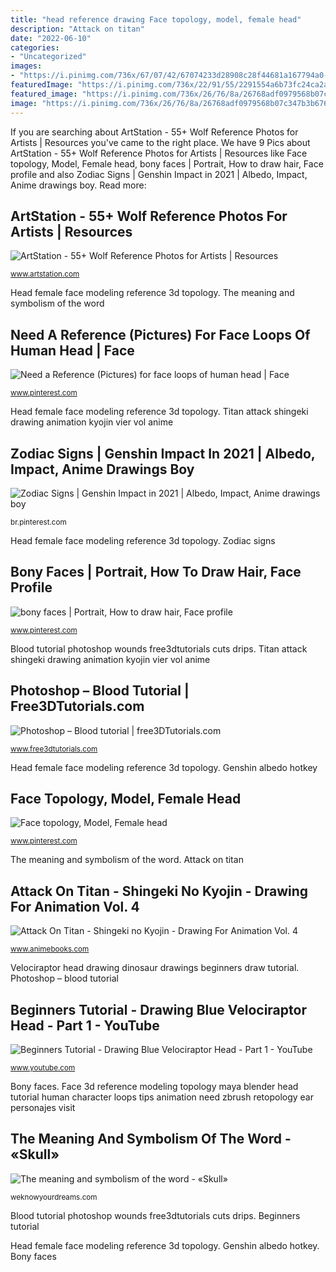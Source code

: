 ```yaml
---
title: "head reference drawing Face topology, model, female head"
description: "Attack on titan"
date: "2022-06-10"
categories:
- "Uncategorized"
images:
- "https://i.pinimg.com/736x/67/07/42/67074233d28908c28f44681a167794a0--ear-topology-animation-reference.jpg"
featuredImage: "https://i.pinimg.com/736x/22/91/55/2291554a6b73fc24ca2a11a2e7772cf8.jpg"
featured_image: "https://i.pinimg.com/736x/26/76/8a/26768adf0979568b07c347b3b676a4ac--disney-princes-disney-cruiseplan.jpg"
image: "https://i.pinimg.com/736x/26/76/8a/26768adf0979568b07c347b3b676a4ac--disney-princes-disney-cruiseplan.jpg"
---
```


If you are searching about ArtStation - 55+ Wolf Reference Photos for Artists | Resources you've came to the right place. We have 9 Pics about ArtStation - 55+ Wolf Reference Photos for Artists | Resources like Face topology, Model, Female head, bony faces | Portrait, How to draw hair, Face profile and also Zodiac Signs | Genshin Impact in 2021 | Albedo, Impact, Anime drawings boy. Read more:

## ArtStation - 55+ Wolf Reference Photos For Artists | Resources

![ArtStation - 55+ Wolf Reference Photos for Artists | Resources](https://cdna.artstation.com/p/marketplace/presentation_assets/000/111/062/large/file.jpg?1552956573 "Head female face modeling reference 3d topology")

<small>www.artstation.com</small>

Head female face modeling reference 3d topology. The meaning and symbolism of the word

## Need A Reference (Pictures) For Face Loops Of Human Head | Face

![Need a Reference (Pictures) for face loops of human head | Face](https://i.pinimg.com/736x/67/07/42/67074233d28908c28f44681a167794a0--ear-topology-animation-reference.jpg "Skull reference human skulls drawing anatomy squelette humain crane krall bones skeleton crâne result skeletons illustration badass dessin 3d tattoo")

<small>www.pinterest.com</small>

Head female face modeling reference 3d topology. Titan attack shingeki drawing animation kyojin vier vol anime

## Zodiac Signs | Genshin Impact In 2021 | Albedo, Impact, Anime Drawings Boy

![Zodiac Signs | Genshin Impact in 2021 | Albedo, Impact, Anime drawings boy](https://i.pinimg.com/736x/22/91/55/2291554a6b73fc24ca2a11a2e7772cf8.jpg "Beginners tutorial")

<small>br.pinterest.com</small>

Head female face modeling reference 3d topology. Zodiac signs

## Bony Faces | Portrait, How To Draw Hair, Face Profile

![bony faces | Portrait, How to draw hair, Face profile](https://i.pinimg.com/736x/26/76/8a/26768adf0979568b07c347b3b676a4ac--disney-princes-disney-cruiseplan.jpg "Genshin albedo hotkey")

<small>www.pinterest.com</small>

Blood tutorial photoshop wounds free3dtutorials cuts drips. Titan attack shingeki drawing animation kyojin vier vol anime

## Photoshop – Blood Tutorial | Free3DTutorials.com

![Photoshop – Blood tutorial | free3DTutorials.com](http://free3dtutorials.com/2016_freetutorials/03/Nereiix_Photoshop_Blood_tutorial/Nereiix_Photoshop_Blood_tutorial_1.jpg "Need a reference (pictures) for face loops of human head")

<small>www.free3dtutorials.com</small>

Head female face modeling reference 3d topology. Genshin albedo hotkey

## Face Topology, Model, Female Head

![Face topology, Model, Female head](https://i.pinimg.com/736x/c7/cf/aa/c7cfaaa981c348a5816f858c0d9e15a7.jpg "Photoshop – blood tutorial")

<small>www.pinterest.com</small>

The meaning and symbolism of the word. Attack on titan

## Attack On Titan - Shingeki No Kyojin - Drawing For Animation Vol. 4

![Attack On Titan - Shingeki no Kyojin - Drawing For Animation Vol. 4](https://sep.yimg.com/ay/animebooks-com/attack-on-titan-shingeki-no-kyojin-drawing-for-animation-vol-4-vier-art-book-12.gif "Beginners tutorial")

<small>www.animebooks.com</small>

Velociraptor head drawing dinosaur drawings beginners draw tutorial. Photoshop – blood tutorial

## Beginners Tutorial - Drawing Blue Velociraptor Head - Part 1 - YouTube

![Beginners Tutorial - Drawing Blue Velociraptor Head - Part 1 - YouTube](https://i.ytimg.com/vi/gqCK0i3Ey4M/maxresdefault.jpg "Skull reference human skulls drawing anatomy squelette humain crane krall bones skeleton crâne result skeletons illustration badass dessin 3d tattoo")

<small>www.youtube.com</small>

Bony faces. Face 3d reference modeling topology maya blender head tutorial human character loops tips animation need zbrush retopology ear personajes visit

## The Meaning And Symbolism Of The Word - «Skull»

![The meaning and symbolism of the word - «Skull»](https://weknowyourdreams.com/images/skull/skull-02.jpg "Need a reference (pictures) for face loops of human head")

<small>weknowyourdreams.com</small>

Blood tutorial photoshop wounds free3dtutorials cuts drips. Beginners tutorial

Head female face modeling reference 3d topology. Genshin albedo hotkey. Bony faces
